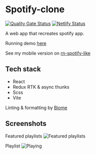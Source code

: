 # Spotify-clone

[![Quality Gate Status](https://sonarcloud.io/api/project_badges/measure?project=bastiendmt_spotify-like-web&metric=alert_status)](https://sonarcloud.io/summary/new_code?id=bastiendmt_spotify-like-web) [![Netlify Status](https://api.netlify.com/api/v1/badges/87cedf01-2330-44e4-99eb-56b490fba0a8/deploy-status)](https://app.netlify.com/sites/spoty-like/deploys)

A web app that recreates spotify app.

Running demo [here](https://spoty-like.netlify.app/)

See my mobile version on [rn-spotify-like](https://github.com/Bastiendmt/rn-spotify-like)

## Tech stack

- React
- Redux RTK & async thunks
- Scss
- Vite

Linting & formatting by [Biome](<[url](https://biomejs.dev/)>)

## Screenshots

Featured playlists
![Featured playlists](https://user-images.githubusercontent.com/32489032/194713157-62c56f7b-29b0-498a-a182-0bbfb530daa6.png)

Playlist
![Playing](https://user-images.githubusercontent.com/32489032/194713262-4756dfbd-c5a3-42e4-9820-9767ce306594.png)
